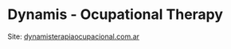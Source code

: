 # Dynamis - Ocupational Therapy

Site: [dynamisterapiaocupacional.com.ar](dynamisterapiaocupacional.com.ar)
